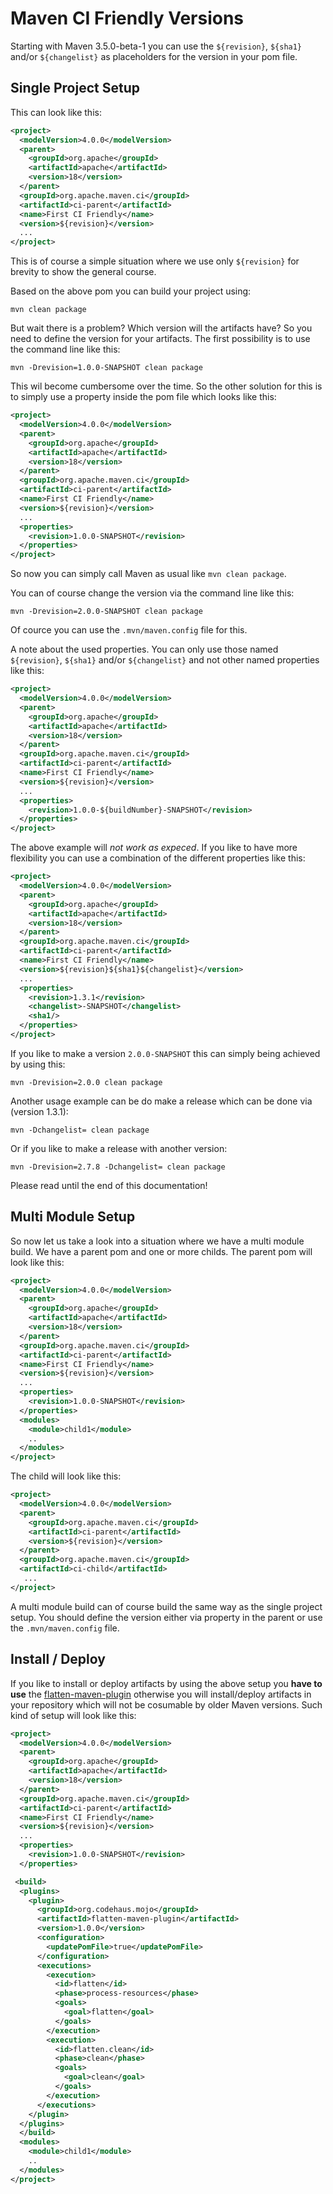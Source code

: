 # Maven CI Friendly Versions

Starting with Maven 3.5.0-beta-1 you can use the `${revision}`, `${sha1}` 
and/or `${changelist}` as placeholders for the version in your pom file. 

## Single Project Setup

This can look like this:

```xml
<project>
  <modelVersion>4.0.0</modelVersion>
  <parent>
    <groupId>org.apache</groupId>
    <artifactId>apache</artifactId>
    <version>18</version>
  </parent>
  <groupId>org.apache.maven.ci</groupId>
  <artifactId>ci-parent</artifactId>
  <name>First CI Friendly</name>
  <version>${revision}</version>
  ...
</project>
```

  This is of course a simple situation where we use only `${revision}` for brevity
  to show the general course.


  Based on the above pom you can build your project using:

```
mvn clean package
```

  But wait there is a problem? Which version will the artifacts have? So you need
  to define the version for your artifacts. The first possibility is to use the command
  line like this:

```
mvn -Drevision=1.0.0-SNAPSHOT clean package
```

  This wil become cumbersome over the time. So the other solution for this is 
  to simply use a property inside the pom file which looks like this:

```xml
<project>
  <modelVersion>4.0.0</modelVersion>
  <parent>
    <groupId>org.apache</groupId>
    <artifactId>apache</artifactId>
    <version>18</version>
  </parent>
  <groupId>org.apache.maven.ci</groupId>
  <artifactId>ci-parent</artifactId>
  <name>First CI Friendly</name>
  <version>${revision}</version>
  ...
  <properties>
    <revision>1.0.0-SNAPSHOT</revision>
  </properties>
</project>
```

  So now you can simply call Maven as usual like `mvn clean package`.

  You can of course change the version via the command line like this:

```
mvn -Drevision=2.0.0-SNAPSHOT clean package
```
 
  Of cource you can use the `.mvn/maven.config` file for this.

  A note about the used properties. You can only use those named
  `${revision}`, `${sha1}` and/or `${changelist}` and not other
  named properties like this:

```xml
<project>
  <modelVersion>4.0.0</modelVersion>
  <parent>
    <groupId>org.apache</groupId>
    <artifactId>apache</artifactId>
    <version>18</version>
  </parent>
  <groupId>org.apache.maven.ci</groupId>
  <artifactId>ci-parent</artifactId>
  <name>First CI Friendly</name>
  <version>${revision}</version>
  ...
  <properties>
    <revision>1.0.0-${buildNumber}-SNAPSHOT</revision>
  </properties>
</project>
```

  The above example will *not work as expeced*. If you like
  to have more flexibility you can use a combination of the
  different properties like this:

```xml
<project>
  <modelVersion>4.0.0</modelVersion>
  <parent>
    <groupId>org.apache</groupId>
    <artifactId>apache</artifactId>
    <version>18</version>
  </parent>
  <groupId>org.apache.maven.ci</groupId>
  <artifactId>ci-parent</artifactId>
  <name>First CI Friendly</name>
  <version>${revision}${sha1}${changelist}</version>
  ...
  <properties>
    <revision>1.3.1</revision>
    <changelist>-SNAPSHOT</changelist>
    <sha1/>
  </properties>
</project>
```

  If you like to make a version `2.0.0-SNAPSHOT` this can
  simply being achieved by using this:

```
mvn -Drevision=2.0.0 clean package
```

  Another usage example can be do make a release which can be
  done via (version 1.3.1):

```
mvn -Dchangelist= clean package
```

  Or if you like to make a release with another version:

```
mvn -Drevision=2.7.8 -Dchangelist= clean package
```

  Please read until the end of this documentation!

## Multi Module Setup

  So now let us take a look into a situation where we have a multi module
  build. We have a parent pom and one or more childs.
  The parent pom will look like this:

```xml
<project>
  <modelVersion>4.0.0</modelVersion>
  <parent>
    <groupId>org.apache</groupId>
    <artifactId>apache</artifactId>
    <version>18</version>
  </parent>
  <groupId>org.apache.maven.ci</groupId>
  <artifactId>ci-parent</artifactId>
  <name>First CI Friendly</name>
  <version>${revision}</version>
  ...
  <properties>
    <revision>1.0.0-SNAPSHOT</revision>
  </properties>
  <modules>
    <module>child1</module>
    ..
  </modules>
</project>
```

  The child will look like this:

```xml
<project>
  <modelVersion>4.0.0</modelVersion>
  <parent>
    <groupId>org.apache.maven.ci</groupId>
    <artifactId>ci-parent</artifactId>
    <version>${revision}</version>
  </parent>
  <groupId>org.apache.maven.ci</groupId>
  <artifactId>ci-child</artifactId>
   ...
</project>
```

  A multi module build can of course build the same way as the single project setup. You should
  define the version either via property in the parent or use the `.mvn/maven.config` file.


## Install / Deploy

  If you like to install or deploy artifacts by using the above setup you **have to use**
  the [flatten-maven-plugin][flatten-maven-plugin] otherwise you will install/deploy artifacts 
  in your repository which will not be cosumable by older Maven versions. Such kind of setup
  will look like this:


```xml
<project>
  <modelVersion>4.0.0</modelVersion>
  <parent>
    <groupId>org.apache</groupId>
    <artifactId>apache</artifactId>
    <version>18</version>
  </parent>
  <groupId>org.apache.maven.ci</groupId>
  <artifactId>ci-parent</artifactId>
  <name>First CI Friendly</name>
  <version>${revision}</version>
  ...
  <properties>
    <revision>1.0.0-SNAPSHOT</revision>
  </properties>

 <build>
  <plugins>
    <plugin>
      <groupId>org.codehaus.mojo</groupId>
      <artifactId>flatten-maven-plugin</artifactId>
      <version>1.0.0</version>
      <configuration>
        <updatePomFile>true</updatePomFile>
      </configuration>
      <executions>
        <execution>
          <id>flatten</id>
          <phase>process-resources</phase>
          <goals>
            <goal>flatten</goal>
          </goals>
        </execution>
        <execution>
          <id>flatten.clean</id>
          <phase>clean</phase>
          <goals>
            <goal>clean</goal>
          </goals>
        </execution>
      </executions>
    </plugin>
  </plugins>
  </build>
  <modules>
    <module>child1</module>
    ..
  </modules>
</project>
```



[flatten-maven-plugin]: http://www.mojohaus.org/flatten-maven-plugin/ 

